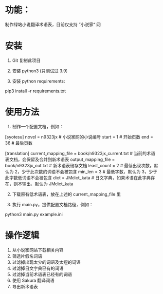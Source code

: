 # 功能：

制作绿站小说翻译术语表，目前仅支持 ”小说家“ 网

# 安装

1. Git 复制此项目

2. 安装 python3 (只测试过 3.9)

3. 安装 python requirements:

pip3 install -r requirements.txt

# 使用方法

1. 制作一个配置文档，例如：

[syotesu]
novel = n9323jx # 小说家网的小说编号
start = 1 # 开始页数
end = 36  # 最后页数

[translation]
current_mapping_file = book/n9323jx_current.txt # 当前的术语表文档，会保留及合并到新术语表
output_mapping_file = book/n9323jx_out.txt # 新术语表储存文档
least_count = 2 # 最低出现次数，默认为 2，少于此次数的词语不会被包含
min_len = 3 # 最低字数，默认为 3，少于此字数低词语不会被包含
dict = JMdict_kata # 日文字典，如果术语在此字典存在，则不输出，默认为 JMdict_kata

2. 下载原有低术语表，放在上述的 current_mapping_file 里

3. 执行 main.py，提供配置文档路径，例如：

python3 main.py example.ini

# 操作逻辑

1. 从小说家网站下载相关内容
2. 筛选片假名词语
3. 过滤掉出现太少的词语及太短的词语
4. 过滤掉日文字典已有的词语
5. 过滤掉当前术语表已经有的词语
6. 使用 Sakura 翻译词语
7. 导出新术语表
